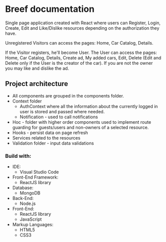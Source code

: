 # Breef documentation

Single page application created with React where users can Register, Login, Create, Edit and Like/Dislike resources depending on the authorization they have.

Unregistered Visitors can access the pages: Home, Car Catalog, Details.

If the Visitor registers, he'll become User. The User can access the pages: Home, Car Catalog, Details, Create ad, My added cars, Edit, Delete (Edit and Delete only if the User is the creator of the car). If you are not the owner you may like and dislike the ad.

## Project architecture

- All components are grouped in the components folder. 
- Context folder 
  - AuthContext where all the information about the currently logged in user is stored and passed where needed.
  - Notification - used to call notifications
- Hoc - folder with higher order components used to implement route guarding for guests/users and non-owners of a selected resource.
- Hooks - persist data on page refresh
- Services related to the resources
- Validation folder - input data validations

### Build with:
- IDE:
  - Visual Studio Code
- Front-End Framework:
  - ReactJS library
- Database:
  - MongoDB
- Back-End:
  - Node.js
- Front-End:
  - ReactJS library
  - JavaScript
- Markup Languages:
  - HTML5
  - CSS3

